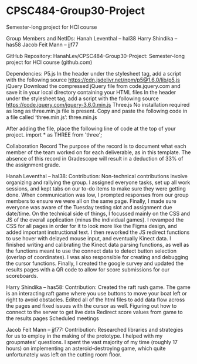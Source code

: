 # CPSC484-Group30-Project
Semester-long project for HCI course

Group Members and NetIDs:
Hanah Leventhal – hal38
Harry Shindika – has58
Jacob Feit Mann – jjf77

GitHub Repository: HanahLev/CPSC484-Group30-Project: Semester-long project for HCI course (github.com)


Dependencies:
P5.js
In the header under the stylesheet tag, add a script with the following source
https://cdn.jsdelivr.net/npm/p5@1.6.0/lib/p5.js
jQuery
Download the compressed jQuery file from code.jquery.com and save it in your local directory containing your HTML files
In the header under the stylesheet tag, add a script with the following source
https://code.jquery.com/jquery-3.6.0.min.js
Three.js
No installation required as long as three.min.js file is present.
Copy and paste the following code in a file called ‘three.min.js’:
three.min.js
			
After adding the file, place the following line of code at the top of your project.
import * as THREE from 'three';

Collaboration Record
The purpose of the record is to document what each member of the team worked on for each deliverable, as in this template. The absence of this record in Gradescope will result in a deduction of 33% of the assignment grade. 

Hanah Leventhal – hal38:
Contribution:
Non-technical contributions involve organizing and rallying the group. I assigned everyone tasks, set up all work sessions, and kept tabs on our to-do items to make sure they were getting done. When communication was low, I prompted responses from our group members to ensure we were all on the same page. Finally, I made sure everyone was aware of the Tuesday testing slot and assignment due date/time.
On the technical side of things, I focussed mainly on the CSS and JS of the overall application (minus the individual games). I revamped the CSS for all pages in order for it to look more like the Figma design, and added important instructional text. I then reworked the JS redirect functions to use hover with delayed mouse input, and eventually Kinect data. I finished writing and calibrating the Kinect data parsing functions, as well as the functions meant to use the connect data to detect button selection (overlap of coordinates). I was also responsible for creating and debugging the cursor functions. Finally, I created the google survey and updated the results pages with a QR code to allow for score submissions for our scoreboards.

Harry Shindika – has58:
Contribution: 
Created the raft rush game. The game is an interacting raft game where you use buttons to move your boat left or right to avoid obstacles. Edited all of the html files to add data flow across the pages and fixed issues with the cursor as well.
Figuring out how to connect to the server to get live data
Redirect score values from game to the results pages
Scheduled meetings 

Jacob Feit Mann – jjf77:
Contribution: 
Researched libraries and strategies for us to employ in the making of the prototype. I helped with my groupmates’ questions. I spent the vast majority of my time (roughly 17 hours) on implementing an asteroid-destroying game, which quite unfortunately was left on the cutting room floor.

